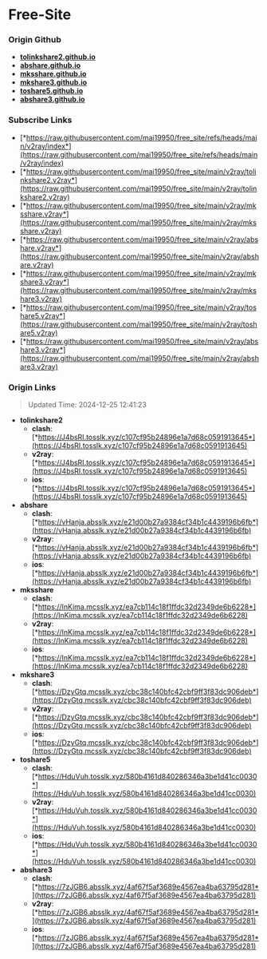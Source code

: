 # Free-Site

### Origin Github

- [**tolinkshare2.github.io**](https://github.com/tolinkshare2/tolinkshare2.github.io)
- [**abshare.github.io**](https://github.com/abshare/abshare.github.io)
- [**mksshare.github.io**](https://github.com/mksshare/mksshare.github.io)
- [**mkshare3.github.io**](https://github.com/mkshare3/mkshare3.github.io)
- [**toshare5.github.io**](https://github.com/toshare5/toshare5.github.io)
- [**abshare3.github.io**](https://github.com/abshare3/abshare3.github.io)

### Subscribe Links

- [*https://raw.githubusercontent.com/mai19950/free_site/refs/heads/main/v2ray/index*](https://raw.githubusercontent.com/mai19950/free_site/refs/heads/main/v2ray/index)
- [*https://raw.githubusercontent.com/mai19950/free_site/main/v2ray/tolinkshare2.v2ray*](https://raw.githubusercontent.com/mai19950/free_site/main/v2ray/tolinkshare2.v2ray)
- [*https://raw.githubusercontent.com/mai19950/free_site/main/v2ray/mksshare.v2ray*](https://raw.githubusercontent.com/mai19950/free_site/main/v2ray/mksshare.v2ray)
- [*https://raw.githubusercontent.com/mai19950/free_site/main/v2ray/abshare.v2ray*](https://raw.githubusercontent.com/mai19950/free_site/main/v2ray/abshare.v2ray)
- [*https://raw.githubusercontent.com/mai19950/free_site/main/v2ray/mkshare3.v2ray*](https://raw.githubusercontent.com/mai19950/free_site/main/v2ray/mkshare3.v2ray)
- [*https://raw.githubusercontent.com/mai19950/free_site/main/v2ray/toshare5.v2ray*](https://raw.githubusercontent.com/mai19950/free_site/main/v2ray/toshare5.v2ray)
- [*https://raw.githubusercontent.com/mai19950/free_site/main/v2ray/abshare3.v2ray*](https://raw.githubusercontent.com/mai19950/free_site/main/v2ray/abshare3.v2ray)

### Origin Links

> Updated Time: 2024-12-25 12:41:23

- **tolinkshare2**
  - **clash**: [*https://J4bsRI.tosslk.xyz/c107cf95b24896e1a7d68c0591913645*](https://J4bsRI.tosslk.xyz/c107cf95b24896e1a7d68c0591913645)
  - **v2ray**: [*https://J4bsRI.tosslk.xyz/c107cf95b24896e1a7d68c0591913645*](https://J4bsRI.tosslk.xyz/c107cf95b24896e1a7d68c0591913645)
  - **ios**: [*https://J4bsRI.tosslk.xyz/c107cf95b24896e1a7d68c0591913645*](https://J4bsRI.tosslk.xyz/c107cf95b24896e1a7d68c0591913645)
- **abshare**
  - **clash**: [*https://vHanja.absslk.xyz/e21d00b27a9384cf34b1c4439196b6fb*](https://vHanja.absslk.xyz/e21d00b27a9384cf34b1c4439196b6fb)
  - **v2ray**: [*https://vHanja.absslk.xyz/e21d00b27a9384cf34b1c4439196b6fb*](https://vHanja.absslk.xyz/e21d00b27a9384cf34b1c4439196b6fb)
  - **ios**: [*https://vHanja.absslk.xyz/e21d00b27a9384cf34b1c4439196b6fb*](https://vHanja.absslk.xyz/e21d00b27a9384cf34b1c4439196b6fb)
- **mksshare**
  - **clash**: [*https://InKima.mcsslk.xyz/ea7cb114c18f1ffdc32d2349de6b6228*](https://InKima.mcsslk.xyz/ea7cb114c18f1ffdc32d2349de6b6228)
  - **v2ray**: [*https://InKima.mcsslk.xyz/ea7cb114c18f1ffdc32d2349de6b6228*](https://InKima.mcsslk.xyz/ea7cb114c18f1ffdc32d2349de6b6228)
  - **ios**: [*https://InKima.mcsslk.xyz/ea7cb114c18f1ffdc32d2349de6b6228*](https://InKima.mcsslk.xyz/ea7cb114c18f1ffdc32d2349de6b6228)
- **mkshare3**
  - **clash**: [*https://DzyGtq.mcsslk.xyz/cbc38c140bfc42cbf9ff3f83dc906deb*](https://DzyGtq.mcsslk.xyz/cbc38c140bfc42cbf9ff3f83dc906deb)
  - **v2ray**: [*https://DzyGtq.mcsslk.xyz/cbc38c140bfc42cbf9ff3f83dc906deb*](https://DzyGtq.mcsslk.xyz/cbc38c140bfc42cbf9ff3f83dc906deb)
  - **ios**: [*https://DzyGtq.mcsslk.xyz/cbc38c140bfc42cbf9ff3f83dc906deb*](https://DzyGtq.mcsslk.xyz/cbc38c140bfc42cbf9ff3f83dc906deb)
- **toshare5**
  - **clash**: [*https://HduVuh.tosslk.xyz/580b4161d840286346a3be1d41cc0030*](https://HduVuh.tosslk.xyz/580b4161d840286346a3be1d41cc0030)
  - **v2ray**: [*https://HduVuh.tosslk.xyz/580b4161d840286346a3be1d41cc0030*](https://HduVuh.tosslk.xyz/580b4161d840286346a3be1d41cc0030)
  - **ios**: [*https://HduVuh.tosslk.xyz/580b4161d840286346a3be1d41cc0030*](https://HduVuh.tosslk.xyz/580b4161d840286346a3be1d41cc0030)
- **abshare3**
  - **clash**: [*https://7zJGB6.absslk.xyz/4af67f5af3689e4567ea4ba63795d281*](https://7zJGB6.absslk.xyz/4af67f5af3689e4567ea4ba63795d281)
  - **v2ray**: [*https://7zJGB6.absslk.xyz/4af67f5af3689e4567ea4ba63795d281*](https://7zJGB6.absslk.xyz/4af67f5af3689e4567ea4ba63795d281)
  - **ios**: [*https://7zJGB6.absslk.xyz/4af67f5af3689e4567ea4ba63795d281*](https://7zJGB6.absslk.xyz/4af67f5af3689e4567ea4ba63795d281)
